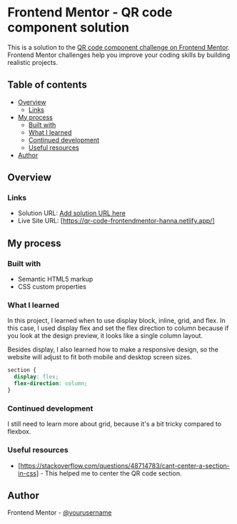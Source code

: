 # Frontend Mentor - QR code component solution

This is a solution to the [QR code component challenge on Frontend Mentor](https://www.frontendmentor.io/challenges/qr-code-component-iux_sIO_H). Frontend Mentor challenges help you improve your coding skills by building realistic projects. 

## Table of contents

- [Overview](#overview)
  - [Links](#links)
- [My process](#my-process)
  - [Built with](#built-with)
  - [What I learned](#what-i-learned)
  - [Continued development](#continued-development)
  - [Useful resources](#useful-resources)
- [Author](#author)

## Overview

### Links

- Solution URL: [Add solution URL here](https://your-solution-url.com)
- Live Site URL: [https://qr-code-frontendmentor-hanna.netlify.app/]

## My process

### Built with

- Semantic HTML5 markup
- CSS custom properties

### What I learned

In this project, I learned when to use display block, inline, grid, and flex. In this case, I used display flex and set the flex direction to column because if you look at the design preview, it looks like a single column layout.

Besides display, I also learned how to make a responsive design, so the website will adjust to fit both mobile and desktop screen sizes.

```css
section {
  display: flex;
  flex-direction: column;
}
```

### Continued development

I still need to learn more about grid, because it's a bit tricky compared to flexbox.

### Useful resources

- [https://stackoverflow.com/questions/48714783/cant-center-a-section-in-css] - This helped me to center the QR code section.

## Author

Frontend Mentor - [@yourusername](https://www.frontendmentor.io/profile/yourusername)